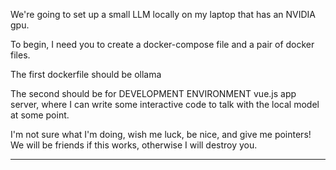 
We're going to set up a small LLM locally on my laptop that has an NVIDIA gpu.

To begin, I need you to create a docker-compose file and a pair of docker files.

The first dockerfile should be ollama

The second should be for DEVELOPMENT ENVIRONMENT vue.js app server, where I can write some interactive code to talk with the local model at some point.

I'm not sure what I'm doing, wish me luck, be nice, and give me pointers! We will be friends if this works, otherwise I will destroy you.

---